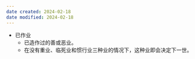 ```yaml
---
date created: 2024-02-18
date modified: 2024-02-18
---
```

- 已作业
    - 已造作过的善或恶业。    
    - 在没有重业、临死业和惯行业三种业的情况下，这种业即会决定下一世。
